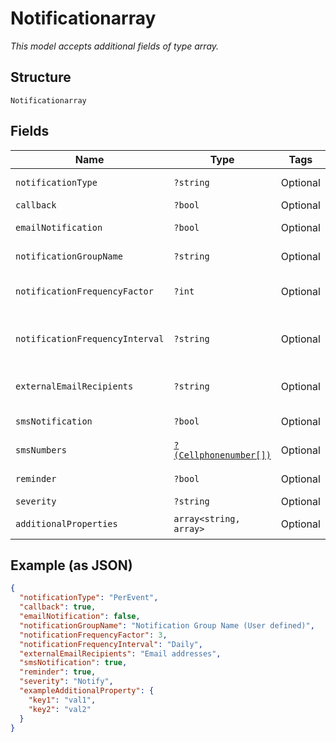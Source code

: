 
# Notificationarray

*This model accepts additional fields of type array.*

## Structure

`Notificationarray`

## Fields

| Name | Type | Tags | Description | Getter | Setter |
|  --- | --- | --- | --- | --- | --- |
| `notificationType` | `?string` | Optional | - | getNotificationType(): ?string | setNotificationType(?string notificationType): void |
| `callback` | `?bool` | Optional | - | getCallback(): ?bool | setCallback(?bool callback): void |
| `emailNotification` | `?bool` | Optional | - | getEmailNotification(): ?bool | setEmailNotification(?bool emailNotification): void |
| `notificationGroupName` | `?string` | Optional | - | getNotificationGroupName(): ?string | setNotificationGroupName(?string notificationGroupName): void |
| `notificationFrequencyFactor` | `?int` | Optional | - | getNotificationFrequencyFactor(): ?int | setNotificationFrequencyFactor(?int notificationFrequencyFactor): void |
| `notificationFrequencyInterval` | `?string` | Optional | - | getNotificationFrequencyInterval(): ?string | setNotificationFrequencyInterval(?string notificationFrequencyInterval): void |
| `externalEmailRecipients` | `?string` | Optional | - | getExternalEmailRecipients(): ?string | setExternalEmailRecipients(?string externalEmailRecipients): void |
| `smsNotification` | `?bool` | Optional | - | getSmsNotification(): ?bool | setSmsNotification(?bool smsNotification): void |
| `smsNumbers` | [`?(Cellphonenumber[])`](../../doc/models/cellphonenumber.md) | Optional | - | getSmsNumbers(): ?array | setSmsNumbers(?array smsNumbers): void |
| `reminder` | `?bool` | Optional | - | getReminder(): ?bool | setReminder(?bool reminder): void |
| `severity` | `?string` | Optional | - | getSeverity(): ?string | setSeverity(?string severity): void |
| `additionalProperties` | `array<string, array>` | Optional | - | findAdditionalProperty(string key): array | additionalProperty(string key, array value): void |

## Example (as JSON)

```json
{
  "notificationType": "PerEvent",
  "callback": true,
  "emailNotification": false,
  "notificationGroupName": "Notification Group Name (User defined)",
  "notificationFrequencyFactor": 3,
  "notificationFrequencyInterval": "Daily",
  "externalEmailRecipients": "Email addresses",
  "smsNotification": true,
  "reminder": true,
  "severity": "Notify",
  "exampleAdditionalProperty": {
    "key1": "val1",
    "key2": "val2"
  }
}
```

